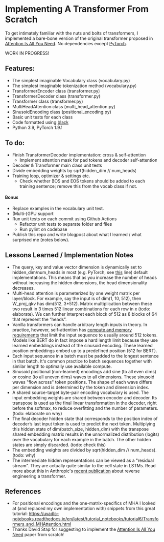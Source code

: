 
# Implementing A Transformer From Scratch
To get intimately familiar with the nuts and bolts of transformers, I implemented a bare-bone version of the original transformer 
proposed in [Attention Is All You Need](https://arxiv.org/abs/1706.03762). No dependencies except [PyTorch](https://pytorch.org/get-started/locally/). 

WORK IN PROGRESS!

## Features:
- The simplest imaginable Vocabulary class (vocabulary.py)
- The simplest imaginable tokenization method (vocabulary.py)
- TransformerEncoder class (transformer.py)
- TransformerDecoder class (transformer.py)
- Transformer class (transformer.py)
- MultiHeadAttention class (multi_head_attention.py)
- SinusoidEncoding class (positional_encoding.py)
- Basic unit tests for each class
- Code formatted using [black](https://github.com/psf/black)
- Python 3.9, PyTorch 1.9.1

## To do:
- Finish TransformerDecoder implementation: cross & self-attention
  - Implement attention mask for pad tokens and decoder self-attention
- Decoder & Transformer main class unit tests
- Divide embedding weights by sqrt(hidden_dim // num_heads)
- Training loop, optimizer & settings etc.
  - Check whether BOS and EOS tokens should be added to each training sentence; remove this from the vocab class if not.

#### Bonus
- Replace examples in the vocabulary unit test.
- (Multi-)GPU support
- Run unit tests on each commit using Github Actions 
  - Refactor unit tests to separate folder and files
  - Run pylint on codebase
- Publish this repo and write blogpost about what I learned / what surprised me (notes below).

## Lessons Learned / Implementation Notes
- The query, key and value vector dimension is dynamically set to hidden_dim/num_heads in most (e.g. PyTorch, see [this](https://github.com/pytorch/pytorch/blob/master/torch/nn/modules/activation.py#L917) line) default implementations. This means that as you increase the number of heads without increasing the hidden dimensions, the head dimensionality decreases. 
- Multi-head attention is parameterized by one weight matrix per layer/block. For example, say the input is of dim(1, 10, 512), then W_proj_qkv has dim(512, 3*512). Matrix multiplication between these two result in
3 times 512 linear combinations for each row in x (todo: elaborate). We can further interpret each block of 512 as 8 blocks of 64 that represent the “heads”.
- Vanilla transformers can handle arbitrary length inputs in theory. In practice, however, self-attention has [compute and memory requirements](https://ai.googleblog.com/2021/03/constructing-transformers-for-longer.html#:~:text=With%20commonly%20available%20current%20hardware,summarization%20or%20genome%20fragment%20classification.) that limit the input sequence to usually around 512 tokens. Models like BERT do in fact impose a hard length limit because they use learned embeddings instead of the sinusoid encoding. These learned position embeddings embed up to a predefined position (512 for BERT).
- Each input sequence in a batch must be padded to the longest sentence in that batch. It's common practice to batch sequences together with similar length to optimally use available compute.
- Sinusoid positional (non-learned) encodings add sine (to all even dims) or cosine (to all uneven dims) waves to all dimensions. These sinusoid waves "flow across" token positions. The shape of each wave differs per dimension and is determined by the token and dimension index.  
- A shared source-target byte-pair encoding vocabulary is used. The input embedding weights are shared between encoder and decoder. Its transpose is used as the final linear transformation in the decoder, right before the softmax, to reduce overfitting and the number of parameters. (todo: elaborate on why)
- The final decoder hidden state that corresponds to the position index of decoder’s last input token is used to predict the next token. Multiplying this hidden state of dim(batch_size, hidden_dim) with the transpose shared embedding matrix results in the unnormalized distribution (logits) over the vocabulary for each example in the batch. The other hidden states are simply discarded. (todo: check this)
- The embedding weights are divided by sqrt(hidden_dim // num_heads). (todo: why)
- The intermediate hidden representations can be viewed as a "residual stream". They are actually quite similar to the cell state in LSTMs. Read more about this in Anthropic's [recent publication](https://transformer-circuits.pub/2021/framework/index.html) about reverse engineering a transformer.

## References
- For positional encodings and the one-matrix-specifics of MHA I looked at (and replaced my own implementation with) snippets from this great tutorial: 
https://uvadlc-notebooks.readthedocs.io/en/latest/tutorial_notebooks/tutorial6/Transformers_and_MHAttention.html
- Thanks David Stap for suggesting to implement the [Attention Is All You Need](https://arxiv.org/abs/1706.03762) paper from scratch!